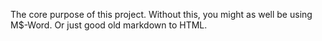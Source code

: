 The core purpose of this project. Without this, you might as well be using M$-Word. Or just good old markdown to HTML.
